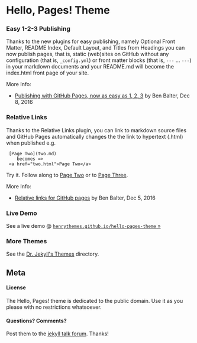 # Hello, Pages! Theme


### Easy 1-2-3 Publishing

Thanks to the new plugins for easy publishing, namely 
Optional Front Matter, 
README Index, 
Default Layout, and 
Titles from Headings
you can now publish pages, that is, static (web)sites
on GitHub without any configuration (that is, `_config.yml`) or
front matter blocks (that is, `---` ... `---`) in your markdown documents
and your README.md will become the index.html front page of your site.

More Info:

- [Publishing with GitHub Pages, now as easy as 1, 2, 3](https://github.com/blog/2289-publishing-with-github-pages-now-as-easy-as-1-2-3) by Ben Balter, Dec 8, 2016

### Relative Links

Thanks to the Relative Links plugin, you can link to markdown source files
and GitHub Pages automatically changes the the link to hypertext (.html) when published e.g.

     [Page Two](two.md)  
        becomes =>
     <a href="two.html">Page Two</a>


Try it. Follow along to [Page Two](two.md) or to [Page Three](three.md).

More Info:

- [Relative links for GitHub pages](https://github.com/blog/2290-relative-links-for-github-pages) by Ben Balter, Dec 5, 2016



### Live Demo

See a live demo @ [`henrythemes.github.io/hello-pages-theme` »](https://henrythemes.github.io/hello-pages-theme)



### More Themes

See the [Dr. Jekyll's Themes](https://drjekyllthemes.github.io) directory.


## Meta

#### License

The Hello, Pages! theme is dedicated to the public domain.
Use it as you please with no restrictions whatsoever.

#### Questions? Comments?

Post them to the [jekyll talk forum](http://talk.jekyllrb.com). Thanks!


